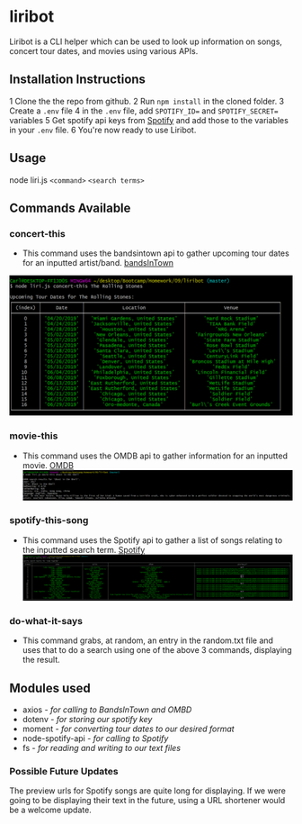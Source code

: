 # liribot

Liribot is a CLI helper which can be used to look up information on songs, concert tour dates, and movies using various APIs.

## Installation Instructions

1 Clone the the repo from github.
2 Run `npm install` in the cloned folder.
3 Create a `.env` file
4 in the `.env` file, add `SPOTIFY_ID=` and `SPOTIFY_SECRET=` variables
5 Get spotify api keys from [Spotify](https://developer.spotify.com/) and add those to the variables in your `.env` file.
6 You're now ready to use Liribot.

## Usage

node liri.js `<command>` `<search terms>`

## Commands Available

### concert-this

* This command uses the bandsintown api to gather upcoming tour dates for an inputted artist/band.
[bandsInTown](https://app.swaggerhub.com/apis-docs/Bandsintown/PublicAPI/3.0.0#/artist%20events/artistEvents)

![Image of concert-this usage](./images/concert-this.PNG)

### movie-this

* This command uses the OMDB api to gather information for an inputted movie.
[OMDB](http://www.omdbapi.com/)
![Image of movie-this usage](./images/movie-this.PNG)

### spotify-this-song

* This command uses the Spotify api to gather a list of songs relating to the inputted search term.
[Spotify](https://developer.spotify.com/)
![Image of spotify-this-song usage](./images/spotify-this-song.PNG)

### do-what-it-says

* This command grabs, at random, an entry in the random.txt file and uses that to do a search using one of the above 3 commands, displaying the result.

## Modules used

* axios - *for calling to BandsInTown and OMBD*
* dotenv - *for storing our spotify key*
* moment - *for converting tour dates to our desired format*
* node-spotify-api - *for calling to Spotify*
* fs - *for reading and writing to our text files*

### Possible Future Updates

The preview urls for Spotify songs are quite long for displaying. If we were going to be displaying their text in the future, using a URL shortener would be a welcome update.